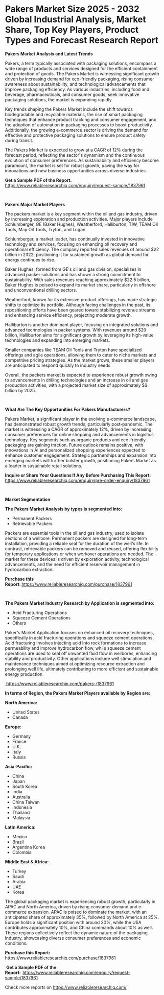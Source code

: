 <p><h1>Pakers Market Size 2025 - 2032 Global Industrial Analysis, Market Share, Top Key Players, Product Types and Forecast Research Report</h1></p><p><strong>Pakers Market Analysis and Latest Trends</strong></p>
<p><p>Pakers, a term typically associated with packaging solutions, encompass a wide range of products and services designed for the efficient containment and protection of goods. The Pakers Market is witnessing significant growth driven by increasing demand for eco-friendly packaging, rising consumer awareness about sustainability, and technological advancements that improve packaging efficiency. As various industries, including food and beverage, pharmaceuticals, and consumer goods, seek innovative packaging solutions, the market is expanding rapidly.</p><p>Key trends shaping the Pakers Market include the shift towards biodegradable and recyclable materials, the rise of smart packaging techniques that enhance product tracking and consumer engagement, and the adoption of automation in packaging processes to boost productivity. Additionally, the growing e-commerce sector is driving the demand for effective and protective packaging solutions to ensure product safety during transit.</p><p>The Pakers Market is expected to grow at a CAGR of 12% during the forecast period, reflecting the sector's dynamism and the continuous evolution of consumer preferences. As sustainability and efficiency become paramount, the market is set for robust growth, paving the way for innovations and new business opportunities across diverse industries.</p></p>
<p><strong>Get a Sample PDF of the Report:&nbsp;</strong> <a href="https://www.reliableresearchiq.com/enquiry/request-sample/1837961?utm_campaign=2277&utm_medium=2&utm_source=Github&utm_content=ia&utm_term=09042025&utm_id=pakers">https://www.reliableresearchiq.com/enquiry/request-sample/1837961</a></p>
<p>&nbsp;</p>
<p><strong>Pakers Major Market Players</strong></p>
<p><p>The packers market is a key segment within the oil and gas industry, driven by increasing exploration and production activities. Major players include Schlumberger, GE (Baker Hughes), Weatherford, Halliburton, TIW, TEAM Oil Tools, Map Oil Tools, Tryton, and Logan. </p><p>Schlumberger, a market leader, has continually invested in innovative technology and services, focusing on enhancing oil recovery and operational efficiency. The company reported sales revenues of around $22 billion in 2022, positioning it for sustained growth as global demand for energy continues to rise.</p><p>Baker Hughes, formed from GE's oil and gas division, specializes in advanced packer solutions and has shown a strong commitment to sustainability. With sales revenues reaching approximately $22.5 billion, Baker Hughes is poised to expand its market share, particularly in offshore and unconventional drilling sectors.</p><p>Weatherford, known for its extensive product offerings, has made strategic shifts to optimize its portfolio. Although facing challenges in the past, its repositioning efforts have been geared toward stabilizing revenue streams and enhancing service efficiency, projecting moderate growth.</p><p>Halliburton is another dominant player, focusing on integrated solutions and advanced technologies in packer systems. With revenues around $20 billion, Halliburton aims for significant growth by leveraging its high-value technologies and expanding into emerging markets.</p><p>Smaller companies like TEAM Oil Tools and Tryton have specialized offerings and agile operations, allowing them to cater to niche markets and competitive pricing strategies. As the market grows, these smaller players are anticipated to respond quickly to industry needs.</p><p>Overall, the packers market is expected to experience robust growth owing to advancements in drilling technologies and an increase in oil and gas production activities, with a projected market size of approximately $6 billion by 2025.</p></p>
<p>&nbsp;</p>
<p><strong>What Are The Key Opportunities For Pakers Manufacturers?</strong></p>
<p><p>Pakers Market, a significant player in the evolving e-commerce landscape, has demonstrated robust growth trends, particularly post-pandemic. The market is witnessing a CAGR of approximately 12%, driven by increasing consumer preferences for online shopping and advancements in logistics technology. Key segments such as organic products and eco-friendly packaging are gaining traction. Future outlook remains positive, with innovations in AI and personalized shopping experiences expected to enhance customer engagement. Strategic partnerships and expansion into emerging markets will further bolster growth, positioning Pakers Market as a leader in sustainable retail solutions.</p></p>
<p><strong>Inquire or Share Your Questions If Any Before Purchasing This Report:</strong> <a href="https://www.reliableresearchiq.com/enquiry/pre-order-enquiry/1837961?utm_campaign=2277&utm_medium=2&utm_source=Github&utm_content=ia&utm_term=09042025&utm_id=pakers">https://www.reliableresearchiq.com/enquiry/pre-order-enquiry/1837961</a></p>
<p>&nbsp;</p>
<p><strong>Market Segmentation</strong></p>
<p><strong>The Pakers Market Analysis by types is segmented into:</strong></p>
<p><ul><li>Permanent Packers</li><li>Retrievable Packers</li></ul></p>
<p><p>Packers are essential tools in the oil and gas industry, used to isolate sections of a wellbore. Permanent packers are designed for long-term installation, providing a reliable seal for the duration of the well's life. In contrast, retrievable packers can be removed and reused, offering flexibility for temporary applications or when workover operations are needed. The market for these devices is driven by exploration activity, technological advancements, and the need for efficient reservoir management in hydrocarbon extraction.</p></p>
<p><strong>Purchase this Report:&nbsp;</strong><a href="https://www.reliableresearchiq.com/purchase/1837961?utm_campaign=2277&utm_medium=2&utm_source=Github&utm_content=ia&utm_term=09042025&utm_id=pakers">https://www.reliableresearchiq.com/purchase/1837961</a></p>
<p>&nbsp;</p>
<p><strong>The Pakers Market Industry Research by Application is segmented into:</strong></p>
<p><ul><li>Acid Fracturing Operations</li><li>Squeeze Cement Operations</li><li>Others</li></ul></p>
<p><p>Paker's Market Application focuses on enhanced oil recovery techniques, specifically in acid fracturing operations and squeeze cement operations. Acid fracturing involves injecting acid into rock formations to increase permeability and improve hydrocarbon flow, while squeeze cement operations are used to seal off unwanted fluid flow in wellbores, enhancing stability and productivity. Other applications include well stimulation and maintenance techniques aimed at optimizing resource extraction and prolonging well life, ultimately contributing to more efficient and sustainable energy production.</p></p>
<p><a href="https://www.reliableresearchiq.com/pakers-r1837961?utm_campaign=2277&utm_medium=2&utm_source=Github&utm_content=ia&utm_term=09042025&utm_id=pakers">&nbsp;https://www.reliableresearchiq.com/pakers-r1837961</a></p>
<p><strong>In terms of Region, the Pakers Market Players available by Region are:</strong></p>
<p>
    <p> <strong> North America: </strong>
        <ul>
            <li>United States</li>
            <li>Canada</li>
        </ul>
        </p> 
    <p> <strong> Europe: </strong>
        <ul>
            <li>Germany</li>
            <li>France</li>
            <li>U.K.</li>
            <li>Italy</li>
            <li>Russia</li>
        </ul>
        </p> 
    <p> <strong> Asia-Pacific: </strong>
        <ul>
            <li>China</li>
            <li>Japan</li>
            <li>South Korea</li>
            <li>India</li>
            <li>Australia</li>
            <li>China Taiwan</li>
            <li>Indonesia</li>
            <li>Thailand</li>
            <li>Malaysia</li>
        </ul>
        </p> 
    <p> <strong> Latin America: </strong>
        <ul>
            <li>Mexico</li>
            <li>Brazil</li>
            <li>Argentina Korea</li>
            <li>Colombia</li>
        </ul>
        </p> 
    <p> <strong> Middle East & Africa: </strong>
        <ul>
            <li>Turkey</li>
            <li>Saudi</li>
            <li>Arabia</li>
            <li>UAE</li>
            <li>Korea</li>
        </ul>
    </p>
    </p>
<p><p>The global packaging market is experiencing robust growth, particularly in APAC and North America, driven by rising consumer demand and e-commerce expansion. APAC is poised to dominate the market, with an anticipated share of approximately 35%, followed by North America at 25%. Europe holds a significant position with around 20%, while the USA contributes approximately 10%, and China commands about 10% as well. These regions collectively reflect the dynamic nature of the packaging industry, showcasing diverse consumer preferences and economic conditions.</p></p>
<p><strong>Purchase this Report: </strong><a href="https://www.reliableresearchiq.com/purchase/1837961?utm_campaign=2277&utm_medium=2&utm_source=Github&utm_content=ia&utm_term=09042025&utm_id=pakers">https://www.reliableresearchiq.com/purchase/1837961</a></p>
<p>&nbsp;<strong>Get a Sample PDF of the Report:&nbsp;&nbsp;</strong><a href="https://www.reliableresearchiq.com/enquiry/request-sample/1837961?utm_campaign=2277&utm_medium=2&utm_source=Github&utm_content=ia&utm_term=09042025&utm_id=pakers">https://www.reliableresearchiq.com/enquiry/request-sample/1837961</a></p>
<p><strong></strong></p>
<p>Check more reports on <a href="https://www.reliableresearchiq.com/?utm_campaign=2277&utm_medium=2&utm_source=Github&utm_content=ia&utm_term=09042025&utm_id=pakers">https://www.reliableresearchiq.com/</a></p>